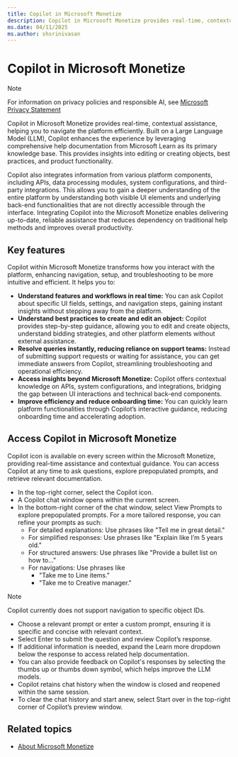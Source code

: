 ```yaml
---
title: Copilot in Microsoft Monetize 
description: Copilot in Microsoft Monetize provides real-time, contextual assistance, helping you to navigate the platform efficiently.
ms.date: 04/11/2025
ms.author: shsrinivasan
---
```


# Copilot in Microsoft Monetize 

> [!NOTE]
> For information on privacy policies and responsible AI, see [Microsoft Privacy Statement](https://www.microsoft.com/en-gb/privacy/privacystatement)

Copilot in Microsoft Monetize provides real-time, contextual assistance, helping you to navigate the platform efficiently. Built on a Large Language Model (LLM), Copilot enhances the experience by leveraging comprehensive help documentation from Microsoft Learn as its primary knowledge base. This provides insights into editing or creating objects, best practices, and product functionality. 

Copilot also integrates information from various platform components, including APIs, data processing modules, system configurations, and third-party integrations. This allows you to gain a deeper understanding of the entire platform by understanding both visible UI elements and underlying back-end functionalities that are not directly accessible through the interface.  Integrating Copilot into the Microsoft Monetize enables delivering up-to-date, reliable assistance that reduces dependency on traditional help methods and improves overall productivity.  

## Key features 

Copilot within Microsoft Monetize transforms how you interact with the platform, enhancing navigation, setup, and troubleshooting to be more intuitive and efficient. It helps you to: 

- **Understand features and workflows in real time:** You can ask Copilot about specific UI fields, settings, and navigation steps, gaining instant insights without stepping away from the platform. 
- **Understand best practices to create and edit an object:** Copilot provides step-by-step guidance, allowing you to edit and create objects, understand bidding strategies, and other platform elements without external assistance. 
- **Resolve queries instantly, reducing reliance on support teams:** Instead of submitting support requests or waiting for assistance, you can get immediate answers from Copilot, streamlining troubleshooting and operational efficiency. 
- **Access insights beyond Microsoft Monetize:** Copilot offers contextual knowledge on APIs, system configurations, and integrations, bridging the gap between UI interactions and technical back-end components. 
- **Improve efficiency and reduce onboarding time:** You can quickly learn platform functionalities through Copilot’s interactive guidance, reducing onboarding time and accelerating adoption. 

## Access Copilot in Microsoft Monetize 

Copilot icon is available on every screen within the Microsoft Monetize, providing real-time assistance and contextual guidance. You can access Copilot at any time to ask questions, explore prepopulated prompts, and retrieve relevant documentation. 

- In the top-right corner, select the Copilot icon.
- A Copilot chat window opens within the current screen. 
- In the bottom-right corner of the chat window, select View Prompts to explore prepopulated prompts. For a more tailored response, you can refine your prompts as such: 
    - For detailed explanations: Use phrases like "Tell me in great detail." 
    - For simplified responses: Use phrases like "Explain like I’m 5 years old." 
    - For structured answers: Use phrases like "Provide a bullet list on how to…" 
    - For navigations: Use phrases like  
        - "Take me to Line items."  
        - "Take me to Creative manager."
> [!NOTE]
> Copilot currently does not support navigation to specific object IDs.
- Choose a relevant prompt or enter a custom prompt, ensuring it is specific and concise with relevant context. 
- Select Enter to submit the question and review Copilot’s response. 
- If additional information is needed, expand the Learn more dropdown below the response to access related help documentation. 
- You can also provide feedback on Copilot's responses by selecting the thumbs up or thumbs down symbol, which helps improve the LLM models. 
- Copilot retains chat history when the window is closed and reopened within the same session. 
- To clear the chat history and start anew, select Start over in the top-right corner of Copilot’s preview window. 



## Related topics

- [About Microsoft Monetize](about-monetize.md)

